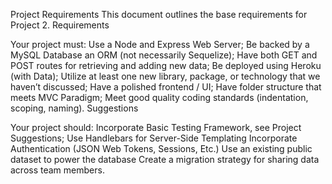 Project Requirements
This document outlines the base requirements for Project 2.
Requirements

Your project must:
Use a Node and Express Web Server;
Be backed by a MySQL Database an ORM (not necessarily Sequelize);
Have both GET and POST routes for retrieving and adding new data;
Be deployed using Heroku (with Data);
Utilize at least one new library, package, or technology that we haven’t discussed;
Have a polished frontend / UI;
Have folder structure that meets MVC Paradigm;
Meet good quality coding standards (indentation, scoping, naming).
Suggestions

Your project should:
Incorporate Basic Testing Framework, see Project Suggestions;
Use Handlebars for Server-Side Templating
Incorporate Authentication (JSON Web Tokens, Sessions, Etc.)
Use an existing public dataset to power the database
Create a migration strategy for sharing data across team members.
